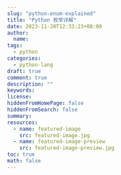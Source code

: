 ```yaml
---
slug: "python-enum-explained"
title: "Python 枚举详解"
date: 2023-11-20T12:33:23+08:00
author:
  name:
tags:
  - python
categories:
  - python-lang
draft: true
comment: true
description: ""
keywords:
license:
hiddenFromHomePage: false
hiddenFromSearch: false
summary:
resources:
  - name: featured-image
    src: featured-image.jpg
  - name: featured-image-preview
    src: featured-image-preview.jpg
toc: true
math: false
---
```

